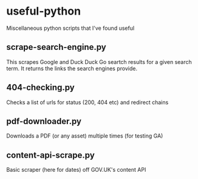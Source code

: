 # useful-python
Miscellaneous python scripts that I've found useful

## scrape-search-engine.py
This scrapes Google and Duck Duck Go seartch results for a given search term. It returns the links the search engines provide.

## 404-checking.py
Checks a list of urls for status (200, 404 etc) and redirect chains

## pdf-downloader.py
Downloads a PDF (or any asset) multiple times (for testing GA)

## content-api-scrape.py
Basic scraper (here for dates) off GOV.UK's content API
